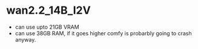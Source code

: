 # wan2.2_14B_I2V
- can use upto 21GB VRAM
- can use 38GB RAM, if it goes higher comfy is probarbly going to crash anyway.

  
